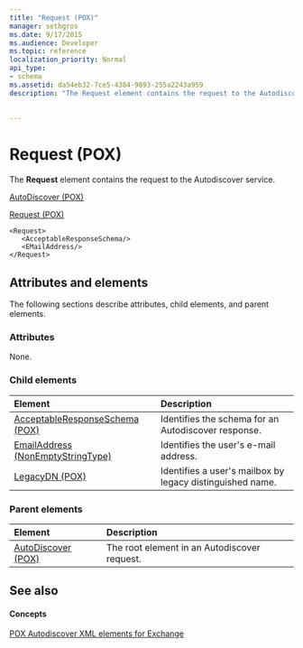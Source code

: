 ```yaml
---
title: "Request (POX)"
manager: sethgros
ms.date: 9/17/2015
ms.audience: Developer
ms.topic: reference
localization_priority: Normal
api_type:
- schema
ms.assetid: da54eb32-7ce5-4384-9893-255a2243a959
description: "The Request element contains the request to the Autodiscover service."
 
 
---
```


# Request (POX)

The **Request** element contains the request to the Autodiscover service. 
  
[AutoDiscover (POX)](autodiscover-pox.md)
  
[Request (POX)](request-pox.md)
  
```
<Request>
   <AcceptableResponseSchema/>
   <EMailAddress/>
</Request>
```

## Attributes and elements

The following sections describe attributes, child elements, and parent elements.
  
### Attributes

None.
  
### Child elements

|**Element**|**Description**|
|:-----|:-----|
|[AcceptableResponseSchema (POX)](acceptableresponseschema-pox.md) <br/> |Identifies the schema for an Autodiscover response.  <br/> |
|[EmailAddress (NonEmptyStringType)](emailaddress-nonemptystringtype.md) <br/> |Identifies the user's e-mail address.  <br/> |
|[LegacyDN (POX)](legacydn-pox.md) <br/> |Identifies a user's mailbox by legacy distinguished name.  <br/> |
   
### Parent elements

|**Element**|**Description**|
|:-----|:-----|
|[AutoDiscover (POX)](autodiscover-pox.md) <br/> |The root element in an Autodiscover request.  <br/> |
   
## See also

#### Concepts

[POX Autodiscover XML elements for Exchange](pox-autodiscover-xml-elements-for-exchange.md)

